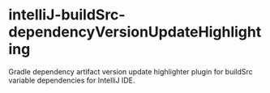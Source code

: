 # intelliJ-buildSrc-dependencyVersionUpdateHighlighting
Gradle dependency artifact version update highlighter plugin for buildSrc variable dependencies for IntelliJ IDE.
